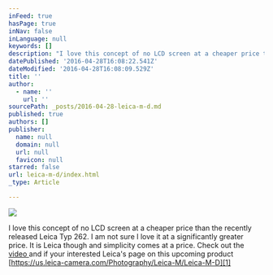 ```yaml
---
inFeed: true
hasPage: true
inNav: false
inLanguage: null
keywords: []
description: "I love this concept of no LCD screen at a cheaper price than the recently released Leica Typ 262. I am not sure I love it at a significantly greater price. It is Leica though and simplicity comes at a price. Check out the video and if your interested Leica's page on this upcoming product https://us.leica-camera.com/Photography/Leica-M/Leica-M-D"
datePublished: '2016-04-28T16:08:22.541Z'
dateModified: '2016-04-28T16:08:09.529Z'
title: ''
author:
  - name: ''
    url: ''
sourcePath: _posts/2016-04-28-leica-m-d.md
published: true
authors: []
publisher:
  name: null
  domain: null
  url: null
  favicon: null
starred: false
url: leica-m-d/index.html
_type: Article

---
```

![](https://s3-us-west-2.amazonaws.com/the-grid-img/p/248a3f781478f96b7cca1d1c4970135f4fc91e3b.png)

I love this concept of no LCD screen at a cheaper price than the recently released Leica Typ 262\. I am not sure I love it at a significantly greater price. It is Leica though and simplicity comes at a price. Check out the [video ][0]and if your interested Leica's page on this upcoming product [https://us.leica-camera.com/Photography/Leica-M/Leica-M-D][1]

[0]: https://vimeo.com/164548974
[1]: https://us.leica-camera.com/Photography/Leica-M/Leica-M-D